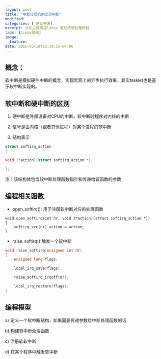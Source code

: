 ```yaml
---
layout: post
title: "中断分层机制之软中断"
modified:
categories: [ 驱动开发]
excerpt: 文件主要描述linux 驱动终端处理机制
tags: [Linux驱动]
image:
  feature:
date: 2016-03-10T15:39:55-04:00
---
```



## 概念：

软中断是模拟硬件中断的概念，实现宏观上的异步执行效果。其实tasklet也是基于软中断实现的。

## 软中断和硬中断的区别

1. 硬中断是外部设备对CPU的中断，软中断时程序对内核的中断

2. 信号是由内核（或者其他进程）对某个进程的软中断

3. 结构表示

```c
struct softirq_action
{

void (*action)(struct softirq_action *);

};
```

注：该结构体包含软中断处理函数指针和传递给该函数的参数

## 编程相关函数

- open_softirq(): 用于注册软中断对应的处理函数

```
void open_softirq(int nr, void (*action)(struct softirq_action *))
{
	softirq_vec[nr].action = action;
}
```

- raise_softirq():触发一个软中断

```c
void raise_softirq(unsigned int nr)
{
	unsigned long flags;

	local_irq_save(flags);

	raise_softirq_irqoff(nr);

	local_irq_restore(flags);
}
```
 
 
## 编程模型

a) 定义一个软中断结构，如果需要传递参数给中断处理函数的话

b) 构建软中断处理函数

c) 注册软软中断

d) 在某个程序中触发软中断